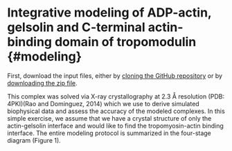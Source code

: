 Integrative modeling of ADP-actin, gelsolin and C-terminal actin-binding domain of tropomodulin {#modeling}
===============================================================================================

First, download the input files, either by
[cloning the GitHub repository](https://github.com/salilab/actin_tutorial)
or by [downloading the zip file](https://github.com/salilab/actin_tutorial/archive/master.zip).



 This complex was solved via X-ray crystallography at 2.3 Å resolution (PDB: 4PKI)(Rao and Dominguez, 2014) which we use to derive simulated biophysical data and assess the accuracy of the modeled complexes. In this simple exercise, we assume that we have a crystal structure of only the actin-gelsolin interface and would like to find the tropomyosin-actin binding interface. The entire modeling protocol is summarized in the four-stage diagram (Figure 1). 
